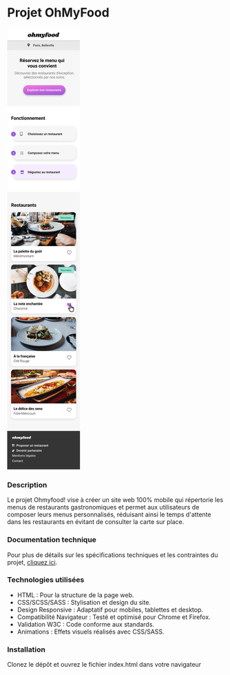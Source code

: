 
# Projet OhMyFood

![maquette version mobile](maquette/version-mobile.png)


### Description

Le projet Ohmyfood! vise à créer un site web 100% mobile qui répertorie les menus de restaurants gastronomiques et permet aux utilisateurs de composer leurs menus personnalisés, réduisant ainsi le temps d'attente dans les restaurants en évitant de consulter la carte sur place.


### Documentation technique

Pour plus de détails sur les spécifications techniques et les contraintes du projet, [cliquez ici](doc/doc-p3.pdf).


### Technologies utilisées

- HTML : Pour la structure de la page web.
- CSS/SCSS/SASS : Stylisation et design du site.
- Design Responsive : Adaptatif pour mobiles, tablettes et desktop.
- Compatibilité Navigateur : Testé et optimisé pour Chrome et Firefox.
- Validation W3C : Code conforme aux standards.
- Animations : Effets visuels réalisés avec CSS/SASS.

### Installation

Clonez le dépôt et ouvrez le fichier index.html dans votre navigateur
